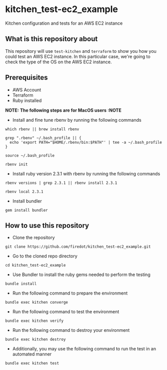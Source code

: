 # kitchen_test-ec2_example
Kitchen configuration and tests for an AWS EC2 instance


## What is this repository about

This repository will use ```test-kitchen``` and ```terraform``` to 
show you how you could test an AWS EC2 instance. 
In this particular case, we're going to check the type of the OS on the AWS EC2 instance. 

## Prerequisites

- AWS Account
- Terraform
- Ruby installed

**NOTE:** **The following steps are for MacOS users** **:NOTE**

 * Install and fine tune rbenv by running the following commands
   
```
which rbenv || brew install rbenv

grep ".rbenv" ~/.bash_profile || {
  echo 'export PATH="$HOME/.rbenv/bin:$PATH"' | tee -a ~/.bash_profile
}

source ~/.bash_profile

rbenv init
```
 * Install ruby version 2.3.1 with rbenv by running the following commands

```
rbenv versions | grep 2.3.1 || rbenv install 2.3.1

rbenv local 2.3.1

```

 * Install bundler
 
 ```
 gem install bundler
 ```

## How to use this repository

- Clone the repository

```
git clone https://github.com/firedot/kitchen_test-ec2_example.git
```

- Go to the cloned repo directory

```
cd kitchen_test-ec2_example
```

- Use Bundler to install the ruby gems needed to perform the testing

```
bundle install
```

- Run the following command to prepare the environment

```
bundle exec kitchen converge
```

- Run the following command to test the environment

```
bundle exec kitchen verify
```

- Run the following command to destroy your environment

```
bundle exec kitchen destroy
```

* Additionally, you may use the following command to run the test in an automated manner

```
bundle exec kitchen test
```
